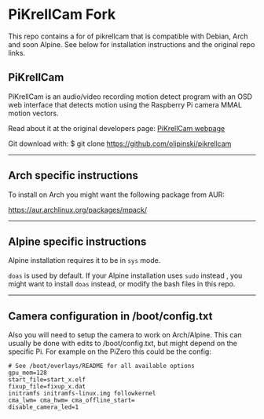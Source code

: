 # PiKrellCam Fork

This repo contains a for of pikrellcam that is compatible with Debian, Arch and soon Alpine. See below for installation instructions and the original repo links.

## PiKrellCam

PiKrellCam is an audio/video recording motion detect program with an OSD web
interface that detects motion using the Raspberry Pi camera MMAL motion vectors.

Read about it at the original developers page:
[PiKrellCam webpage](http://billw2.github.io/pikrellcam/pikrellcam.html)

Git download with:
    $ git clone https://github.com/olipinski/pikrellcam
    
---

## Arch specific instructions

To install on Arch you might want the following package from AUR:

https://aur.archlinux.org/packages/mpack/

---

## Alpine specific instructions

Alpine installation requires it to be in ``sys`` mode.

``doas`` is used by default. If your Alpine installation uses ``sudo`` instead , you might want to install ``doas`` instead, or modify the bash files in this repo.

---

## Camera configuration in /boot/config.txt

Also you will need to setup the camera to work on Arch/Alpine. This can usually be done with edits to /boot/config.txt, but might depend on the specific Pi. For example on the PiZero this could be the config:

```
# See /boot/overlays/README for all available options
gpu_mem=128
start_file=start_x.elf
fixup_file=fixup_x.dat
initramfs initramfs-linux.img followkernel
cma_lwm= cma_hwm= cma_offline_start=
disable_camera_led=1
```
